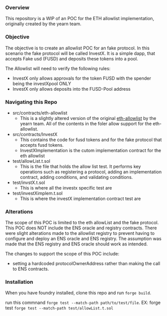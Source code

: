 ### Overview

This repository is a WIP of an POC for the ETH allowlist implementation, originally created by the yearn team.

### Objective

The objective is to create an allowlist POC for an fake protocol. In this scenario the fake protocol will be called InvestX. It is a simple dapp, that accepts Fake usd (FUSD) and deposits these tokens into a pool.

The Allowlist will need to verify the following rules:

- InvestX only allows approvals for the token FUSD with the spender being the investXpool ONLY
- InvestX only allows deposits into the FUSD-Pool address

### Navigating this Repo

- src/contracts/eth-allowlist
  - This is a slightly altered version of the original [eth-allowlist](https://github.com/yearn/eth-allowlist/tree/03f2a9ad5716abd0dbfc6d45885f5d6a04061edc) by the yearn team. All of the contents in the foler allow support for the eth-allowlist.
- src/contracts/InvestX
  - This contains the code for fusd tokens and for the fake protocol that accepts fusd tokens.
  - InvestXImplementation is the cutom implementation contract for the eth allowlist
- test/allowList.t.sol
  - This is the file that holds the allow list test. It performs key operations such as registering a protocol, adding an implementation contract, adding conditions, and validating conditions.
- test/invstX.t.sol
  - This is where all the investx specific test are
- test/investXimplem.t.sol
  - This is where the investX implementation contract test are

### Alterations

The scope of this POC is limited to the eth allowList and the fake protocol. This POC does NOT include the ENS oracle and registry contracts. There were slight alterations made to the allowlist registry to prevent having to configure and deploy an ENS oracle and ENS registry. The assumption was made that the ENS registry and ENS oracle should work as intended.

The changes to support the scope of this POC include:

- setting a hardcoded protocolOwnerAddress rather than making the call to ENS contracts.

### Installation

When you have foundry installed, clone this repo and run `forge build`.

run this commnand `forge test --match-path path/to/test/file`. EX: forge test `forge test --match-path test/allowList.t.sol`
